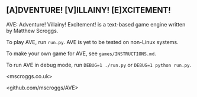 [A]DVENTURE! [V]ILLAINY! [E]XCITEMENT!
--------------------------------------

AVE: Adventure! Villainy! Excitement! is a text-based game engine
written by Matthew Scroggs.

To play AVE, run `run.py`. AVE is yet to be tested on non-Linux
systems.

To make your own game for AVE, see `games/INSTRUCTIONS.md`.

To run AVE in debug mode, run `DEBUG=1 ./run.py` or `DEBUG=1 python run.py`.

<mscroggs.co.uk>

<github.com/mscroggs/AVE>
